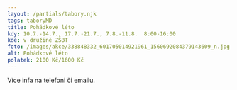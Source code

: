 ```yaml
---
layout: /partials/tabory.njk
tags: taboryMD
title: Pohádkové léto
kdy: 10.7.-14.7., 17.7.-21.7., 7.8.-11.8.  8:00-16:00
kde: v družině ZŠBT
foto: /images/akce/338848332_601705014921961_1560692084379143609_n.jpg
alt: Pohádkové léto
polatek: 2100 Kč/1600 Kč
---
```

V﻿íce infa na telefoni či emailu.